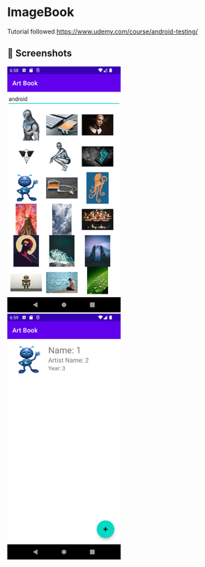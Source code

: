 # ImageBook
Tutorial followed https://www.udemy.com/course/android-testing/
## :camera_flash: Screenshots
<img src="/ss/1.png" width="260"> &emsp;<img src="/ss/2.png" width="260">
